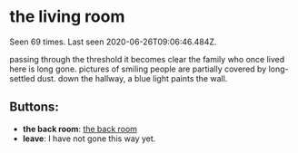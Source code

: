 # the living room

Seen 69 times. Last seen 2020-06-26T09:06:46.484Z.

passing through the threshold it becomes clear the family who once lived here is long gone. pictures of smiling people are partially covered by long-settled dust. down the hallway, a blue light paints the wall.

## Buttons:

- **the back room**: [the back room](the-back-room-nfdami.md)
- **leave**: I have not gone this way yet.